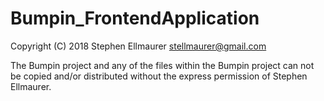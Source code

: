 # Bumpin_FrontendApplication

Copyright (C) 2018 Stephen Ellmaurer <stellmaurer@gmail.com>

The Bumpin project and any of the files within the Bumpin project can not be copied and/or distributed without the express permission of Stephen Ellmaurer.
